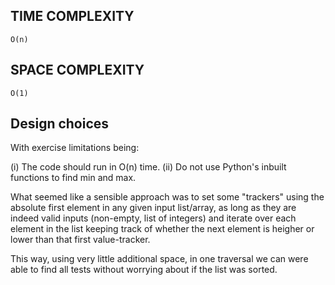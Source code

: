 ## TIME COMPLEXITY

`O(n)`

## SPACE COMPLEXITY 

`O(1)`

## Design choices

With exercise limitations being:

(i) The code should run in O(n) time. 
(ii) Do not use Python's inbuilt functions to find min and max.

What seemed like a sensible approach was to set some "trackers" using the absolute first element in any given input list/array, as long as they are indeed valid inputs (non-empty, list of integers) and iterate over each element in the list keeping track of whether the next element is heigher or lower than that first value-tracker.

This way, using very little additional space, in one traversal we can were able to find all tests without worrying about if the list was sorted.